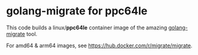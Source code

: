 # golang-migrate for ppc64le

This code builds a linux/**ppc64le** container image of the amazing [golang-migrate](https://github.com/golang-migrate/migrate) tool.

For amd64 & arm64 images, see <https://hub.docker.com/r/migrate/migrate>.
